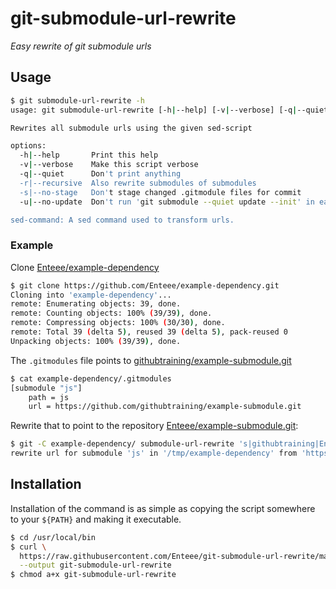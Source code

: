 # git-submodule-url-rewrite
_Easy rewrite of git submodule urls_

## Usage

```sh
$ git submodule-url-rewrite -h
usage: git submodule-url-rewrite [-h|--help] [-v|--verbose] [-q|--quiet] [-r|--recursive] [-s|--no-stage] [-u|--no-update] sed-command

Rewrites all submodule urls using the given sed-script

options:
  -h|--help       Print this help
  -v|--verbose    Make this script verbose
  -q|--quiet      Don't print anything
  -r|--recursive  Also rewrite submodules of submodules
  -s|--no-stage   Don't stage changed .gitmodule files for commit
  -u|--no-update  Don't run 'git submodule --quiet update --init' in each submodule

sed-command: A sed command used to transform urls.
```

### Example

Clone [Enteee/example-dependency]
```sh
$ git clone https://github.com/Enteee/example-dependency.git
Cloning into 'example-dependency'...
remote: Enumerating objects: 39, done.
remote: Counting objects: 100% (39/39), done.
remote: Compressing objects: 100% (30/30), done.
remote: Total 39 (delta 5), reused 39 (delta 5), pack-reused 0
Unpacking objects: 100% (39/39), done.
```

The `.gitmodules` file points to [githubtraining/example-submodule.git]
```sh
$ cat example-dependency/.gitmodules
[submodule "js"]
	path = js
	url = https://github.com/githubtraining/example-submodule.git
```

Rewrite that to point to the repository [Enteee/example-submodule.git]:
```sh
$ git -C example-dependency/ submodule-url-rewrite 's|githubtraining|Enteee|'
rewrite url for submodule 'js' in '/tmp/example-dependency' from 'https://github.com/githubtraining/example-submodule.git' to 'https://github.com/Enteee/example-submodule.git'
```

## Installation

Installation of the command is as simple as copying the script somewhere to
your `${PATH}` and making it executable.

```sh
$ cd /usr/local/bin
$ curl \
  https://raw.githubusercontent.com/Enteee/git-submodule-url-rewrite/master/git-submodule-url-rewrite \
  --output git-submodule-url-rewrite
$ chmod a+x git-submodule-url-rewrite
```


[Enteee/example-dependency]:https://github.com/Enteee/example-dependency.git
[githubtraining/example-submodule.git]:https://github.com/githubtraining/example-submodule.git
[Enteee/example-submodule.git]:https://github.com/Enteee/example-submodule.git
